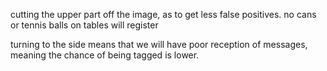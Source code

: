 cutting the upper part off the image, as to get less false positives. no cans or tennis balls on tables will register

turning to the side means that we will have poor reception of messages, meaning the chance of being tagged is lower.

